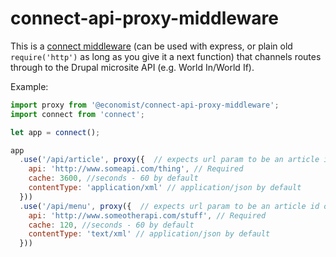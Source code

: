 # connect-api-proxy-middleware

This is a [connect middleware][] (can be used with express, or plain old
`require('http')` as long as you give it a next function) that channels routes through to the Drupal microsite API (e.g. World In/World If).

Example:

```js
import proxy from '@economist/connect-api-proxy-middleware';
import connect from 'connect';

let app = connect();

app
  .use('/api/article', proxy({  // expects url param to be an article id or menu name
    api: 'http://www.someapi.com/thing', // Required
    cache: 3600, //seconds - 60 by default
    contentType: 'application/xml' // application/json by default
  }))
  .use('/api/menu', proxy({  // expects url param to be an article id or menu name
    api: 'http://www.someotherapi.com/stuff', // Required
    cache: 120, //seconds - 60 by default
    contentType: 'text/xml' // application/json by default
  }))
```

[connect middleware]: https://github.com/senchalabs/connect
